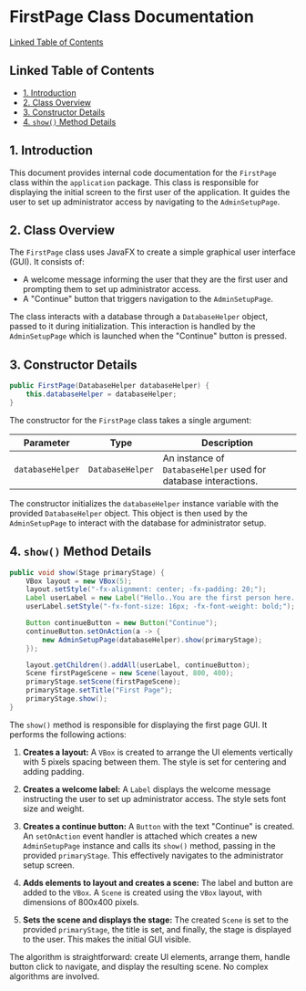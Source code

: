 # FirstPage Class Documentation

[Linked Table of Contents](#linked-table-of-contents)

## Linked Table of Contents

* [1. Introduction](#1-introduction)
* [2. Class Overview](#2-class-overview)
* [3. Constructor Details](#3-constructor-details)
* [4. `show()` Method Details](#4-show-method-details)


## 1. Introduction

This document provides internal code documentation for the `FirstPage` class within the `application` package.  This class is responsible for displaying the initial screen to the first user of the application.  It guides the user to set up administrator access by navigating to the `AdminSetupPage`.


## 2. Class Overview

The `FirstPage` class uses JavaFX to create a simple graphical user interface (GUI). It consists of:

* A welcome message informing the user that they are the first user and prompting them to set up administrator access.
* A "Continue" button that triggers navigation to the `AdminSetupPage`.

The class interacts with a database through a `DatabaseHelper` object, passed to it during initialization.  This interaction is handled by the `AdminSetupPage` which is launched when the "Continue" button is pressed.


## 3. Constructor Details

```java
public FirstPage(DatabaseHelper databaseHelper) {
    this.databaseHelper = databaseHelper;
}
```

The constructor for the `FirstPage` class takes a single argument:

| Parameter | Type             | Description                                      |
|-----------|-----------------|--------------------------------------------------|
| `databaseHelper` | `DatabaseHelper` | An instance of `DatabaseHelper` used for database interactions. |

The constructor initializes the `databaseHelper` instance variable with the provided `DatabaseHelper` object. This object is then used by the `AdminSetupPage`  to interact with the database for administrator setup.


## 4. `show()` Method Details

```java
public void show(Stage primaryStage) {
    VBox layout = new VBox(5);
    layout.setStyle("-fx-alignment: center; -fx-padding: 20;");
    Label userLabel = new Label("Hello..You are the first person here. \nPlease select continue to setup administrator access");
    userLabel.setStyle("-fx-font-size: 16px; -fx-font-weight: bold;");

    Button continueButton = new Button("Continue");
    continueButton.setOnAction(a -> {
        new AdminSetupPage(databaseHelper).show(primaryStage);
    });

    layout.getChildren().addAll(userLabel, continueButton);
    Scene firstPageScene = new Scene(layout, 800, 400);
    primaryStage.setScene(firstPageScene);
    primaryStage.setTitle("First Page");
    primaryStage.show();
}
```

The `show()` method is responsible for displaying the first page GUI.  It performs the following actions:

1. **Creates a layout:** A `VBox` is created to arrange the UI elements vertically with 5 pixels spacing between them.  The style is set for centering and adding padding.

2. **Creates a welcome label:** A `Label` displays the welcome message instructing the user to set up administrator access. The style sets font size and weight.

3. **Creates a continue button:** A `Button` with the text "Continue" is created.  An `setOnAction` event handler is attached which creates a new `AdminSetupPage` instance and calls its `show()` method, passing in the provided `primaryStage`. This effectively navigates to the administrator setup screen.

4. **Adds elements to layout and creates a scene:** The label and button are added to the `VBox`. A `Scene` is created using the `VBox` layout, with dimensions of 800x400 pixels.

5. **Sets the scene and displays the stage:** The created `Scene` is set to the provided `primaryStage`, the title is set, and finally, the stage is displayed to the user.  This makes the initial GUI visible.

The algorithm is straightforward: create UI elements, arrange them, handle button click to navigate, and display the resulting scene.  No complex algorithms are involved.
